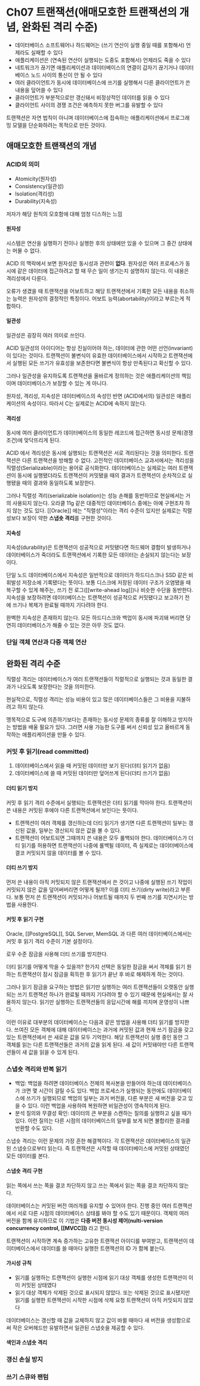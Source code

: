 # Ch07 트랜잭션(애매모호한 트랜잭션의 개념, 완화된 격리 수준)

- 데이터베이스 소프트웨어나 하드웨어는 (쓰기 연산이 실행 중일 때를 포함해서) 언제라도 실패할 수 있다
- 애플리케이션은 (연속된 연산이 실행되는 도중도 포함해서) 언제라도 죽을 수 있다
- 네트워크가 끊기면 애플리케이션과 데이터베이스의 연결이 갑자기 끊기거나 데이터베이스 노드 사이의 통신이 안 될 수 있다
- 여러 클라이언트가 동시에 데이터베이스에 쓰기를 실행해서 다른 클라이언트가 쓴 내용을 덮어쓸 수 있다
- 클라이언트가 부분적으로만 갱신돼서 비정상적인 데이터를 읽을 수 있다
- 클라이언트 사이의 경쟁 조건은 예측하지 못한 버그를 유발할 수 있다

트랜잭션은 자연 법칙이 아니며 데이터베이스에 접속하는 애플리케이션에서 프로그래밍 모델을 단순화하려는 목적으로 만든 것이다.

## 애매모호한 트랜잭션의 개념

### ACID의 의미

- Atomicity(원자성)
- Consistency(일관성)
- Isolation(격리성)
- Durability(지속성)

저자가 해당 원칙의 모호함에 대해 엄청 디스하는 느낌

#### 원자성

시스템은 연산을 실행하기 전이나 실행한 후의 상태에만 있을 수 있으며 그 중간 상태에는 머물 수 없다.

ACID 의 맥락에서 보면 원자성은 동시성과 관련이 **없다**. 원자성은 여러 프로세스가 동시에 같은 데이터에 접근하려고 할 때 무슨 일이 생기는지 설명하지 않는다. 이 내용은 격리성에서 다룬다.

오류가 생겼을 때 트랜잭션을 어보트하고 해당 트랜잭션에서 기록한 모든 내용을 취소하는 능력은 원자성의 결정적인 특징이다. 어보트 능력(abortability)이라고 부르는게 적합하다.

#### 일관성

일관성은 굉장히 여러 의미로 쓰인다.

ACID 일관성의 아이디어는 항상 진실이어야 하는, 데이터에 관한 어떤 선언(invariant)이 있다는 것이다. 트랜잭션이 불변식이 유효한 데이터베이스에서 시작하고 트랜잭션에서 실행된 모든 쓰기가 유효성을
보존한다면 불변식이 항상 만족된다고 확신할 수 있다.

그러나 일관성을 유지하도록 트랜잭션을 올바르게 정의하는 것은 애플리케이션의 책임이며 데이터베이스가 보장할 수 있는 게 아니다.

원자성, 격리성, 지속성은 데이터베이스의 속성인 반면 (ACID에서의) 일관성은 애플리케이션의 속성이다. 따라서 C는 실제로는 ACID에 속하지 않는다.

#### 격리성

동시에 여러 클라이언트가 데이터베이스의 동일한 레코드에 접근하면 동시성 문제(경쟁 조건)에 맞닥뜨리게 된다.

ACID 에서 격리성은 동시에 실행되는 트랜잭션은 서로 격리된다는 것을 의미한다. 트랜잭션은 다른 트랜잭션을 방해할 수 없다. 고전적인 데이터베이스 교과서에서는 격리성을 직렬성(Serializable)이라는 용어로
공식화한다. 데이터베이스는 실제로는 여러 트랜잭션이 동시에 실행됐더라도 트랜잭션이 커밋됐을 때의 결과가 트랜잭션이 순차적으로 실행됐을 때의 결과와 동일하도록 보장한다.

그러나 직렬성 격리(serializable isolation)는 성능 손해를 동반하므로 현실에서는 거의 사용되지 않는다. 오라클 11g 같은 대중적인 데이터베이스 중에는 아예 구현조차 하지 않는 것도
있다. [[Oracle]] 에는 "직렬성"이라는 격리 수준이 있지만 실제로는 직렬성보다 보장이 약한 **스냅숏 격리**를 구현한 것이다.

#### 지속성

지속성(durability)은 트랜잭션이 성공적으로 커밋됐다면 하드웨어 결함이 발생하거나 데이터베이스가 죽더라도 트랜잭션에서 기록한 모든 데이터는 손실되지 않는다는 보장이다.

단일 노드 데이터베이스에서 지속성은 일반적으로 데이터가 하드디스크나 SSD 같은 비휘발성 저장소에 기록됐다는 뜻이다. 보통 디스크에 저장된 데이터 구조가 오염됐을 때 복구할 수 있게 해주는, 쓰기 전
로그([[write-ahead log]])나 비슷한 수단을 동반한다. 지속성을 보장하려면 데이터베이스는 트랜잭션이 성공적으로 커밋됐다고 보고하기 전에 쓰기나 복제가 완료될 때까지 기다려야 한다.

완벽한 지속성은 존재하지 않는다. 모든 하드디스크와 백업이 동시에 파괴돼 버리면 당연히 데이터베이스가 해줄 수 있는 것은 아무 것도 없다.

### 단일 객체 연산과 다중 객체 연산

## 완화된 격리 수준

직렬성 격리는 데이터베이스가 여러 트랜잭션들이 직렬적으로 실행되는 것과 동일한 결과가 나오도록 보장한다는 것을 의미한다.

현실적으로, 직렬성 격리는 성능 비용이 있고 많은 데이터베이스들은 그 비용을 지불하려고 하지 않는다.

맹목적으로 도구에 의존하기보다는 존재하는 동시성 문제의 종류를 잘 이해하고 방지하는 방법을 배울 필요가 있다. 그러면 사용 가능한 도구를 써서 신뢰성 있고 올바르게 동작하는 애플리케이션을 만들 수 있다.

### 커밋 후 읽기(read committed)

1. 데이터베이스에서 읽을 때 커밋된 데이터만 보기 된다(더티 읽기가 없음)
2. 데이터베이스에 쓸 때 커밋된 데이터만 덮어쓰게 된다(더티 쓰기가 없음)

#### 더티 읽기 방지

커밋 후 읽기 격리 수준에서 실행되는 트랜잭션은 더티 읽기를 막아야 한다. 트랜잭션이 쓴 내용은 커밋된 후에야 다른 트랜잭션에서 보인다는 뜻이다.

- 트랜잭션이 여러 객체를 갱신하는데 더티 읽기가 생기면 다른 트랜잭션이 일부는 갱신된 값을, 일부는 갱신되지 않은 값을 볼 수 있다.
- 트랜잭션이 어보트되면 그때까지 쓴 내용은 모두 롤백되야 한다. 데이터베이스가 더티 읽기를 허용하면 트랜잭션이 나중에 롤백될 데이터, 즉 실제로는 데이터베이스에 결코 커밋되지 않을 데이터를 볼 수 있다.

#### 더티 쓰기 방지

먼저 쓴 내용이 아직 커밋되지 않은 트랜잭션에서 쓴 것이고 나중에 실행된 쓰기 작업이 커밋되지 않은 값을 덮어써버리면 어떻게 될까? 이를 더티 쓰기(dirty write)라고 부른다. 보통 먼저 쓴 트랜잭션이
커밋되거나 어보트될 때까지 두 번째 쓰기를 지연시키는 방법을 사용한다.

#### 커밋 후 읽기 구현

Oracle, [[PostgreSQL]], SQL Server, MemSQL 과 다른 여러 데이터베이스에서는 커밋 후 읽기 격리 수준이 기본 설정이다.

로우 수준 잠금을 사용해 더티 쓰기를 방지한다.

더티 읽기를 어떻게 막을 수 있을까? 한가지 선택은 동일한 잠금을 써서 객체를 읽기 원하는 트랜잭션이 잠시 잠금을 획득한 후 읽기가 끝난 후 바로 해제하게 하는 것이다.

그러나 읽기 잠금을 요구하는 방법은 읽기만 실행하는 여러 트랜잭션들이 오랫동안 실행되는 쓰기 트랜잭션 하나가 완료될 때까지 기다려야 할 수 있기 때문에 현실에서는 잘 사용하지 않는다. 읽기만 실행하는 트랜잭션들의
응답시간에 해를 끼치며 운영성이 나쁘다.

이런 이유로 대부분의 데이터베이스는 다음과 같은 방법을 사용해 더티 읽기를 방지한다. 쓰여진 모든 객체에 대해 데이터베이스는 과거에 커밋된 값과 현재 쓰기 잠금을 갖고 있는 트랜잭션에서 쓴 새로운 값을 모두
기억한다. 해당 트랜잭션이 실행 중인 동안 그 객체를 읽는 다른 트랜잭션들은 과거의 값을 읽게 된다. 새 값이 커밋돼야만 다른 트랜잭션들이 새 값을 읽을 수 있게 된다.

### 스냅숏 격리와 반복 읽기

- 백업: 백업을 하려면 데이터베이스 전체의 복사본을 만들어야 하는데 데이터베이스가 크면 몇 시간이 걸릴 수도 있다. 백업 프로세스가 실행되는 동안에도 데이터베이스에 쓰기가 실행되므로 백업의 일부는 과거 버전을,
  다른 부분은 새 버전을 갖고 있을 수 있다. 이런 백업을 사용하여 복원하면 비일관성이 영속적이게 된다.
- 분석 질의와 무결성 확인: 데이터의 큰 부분을 스캔하는 질의를 실행하고 싶을 때가 있다. 이런 질의는 다른 시점의 데이터베이스의 일부를 보게 되면 불합리한 결과를 반환할 수도 있다.

스냅숏 격리는 이런 문제의 가장 흔한 해결책이다. 각 트랜잭션은 데이터베이스의 일관된 스냅숏으로부터 읽는다. 즉 트랜잭션은 시작할 때 데이터베이스에 커밋된 상태였던 모든 데이터를 본다.

#### 스냅숏 격리 구현

읽는 쪽에서 쓰는 쪽을 결코 차단하지 않고 쓰는 쪽에서 읽는 쪽을 결코 차단하지 않는다.

데이터베이스는 커밋된 버전 여러개를 유지할 수 있어야 한다. 진행 중인 여러 트랜잭션에서 서로 다른 시점의 데이터베이스 상태를 봐야 할 수도 있기 때문이다. 객체의 여러 버전을 함께 유지하므로 이 기법은 **다중
버전 동시성 제어(nulti-version concurrency control, [[MVCC]])** 라고 한다.

트랜잭션이 시작하면 계속 증가하는 고유한 트랜잭션 아이디를 부여받고, 트랜잭션이 데이터베이스에서 데이터를 쓸 때마다 실행한 트랜잭션의 ID 가 함께 붙는다.

#### 가시성 규칙

- 읽기를 실행하는 트랜잭션이 실행한 시점에 읽기 대상 객체를 생성한 트랜잭션이 이미 커밋된 상태였다
- 읽기 대상 객체가 삭제된 것으로 표시되지 않았다. 또는 삭제된 것으로 표시됐지만 읽기를 실행한 트랜잭션이 시작한 시점에 삭제 요청 트랜잭션이 아직 커밋되지 않았다

데이터베이스는 갱신할 때 값을 교체하지 않고 값이 바뀔 때마다 새 버전을 생성함으로써 작은 오버헤드만 유발하면서 일관된 스냅숏을 제공할 수 있다.

#### 색인과 스냅숏 격리

### 갱신 손실 방지

### 쓰기 스큐와 팬텀

